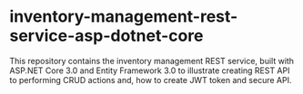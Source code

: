 # inventory-management-rest-service-asp-dotnet-core
This repository contains the inventory management REST service, built with ASP.NET Core 3.0 and Entity Framework 3.0 to illustrate creating REST API to performing CRUD actions and, how to create JWT token and secure API.
